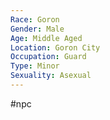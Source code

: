 ```yaml
---
Race: Goron
Gender: Male
Age: Middle Aged
Location: Goron City
Occupation: Guard
Type: Minor
Sexuality: Asexual
---
```

#npc 

